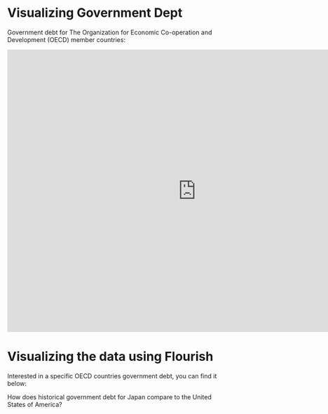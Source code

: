 # Visualizing Government Dept

Government debt for The Organization for Economic Co-operation and Development (OECD) member countries: 

<iframe src="https://data.oecd.org/chart/69DK" width="860" height="645" style="border: 0" mozallowfullscreen="true" webkitallowfullscreen="true" allowfullscreen="true"><a href="https://data.oecd.org/chart/69DK" target="_blank">OECD Chart: General government debt, Total, % of GDP, Annual, 2018</a></iframe>


# Visualizing the data using Flourish
Interested in a specific OECD countries government debt, you can find it below:

<div class="flourish-embed flourish-chart" data-src="visualisation/4279484"><script src="https://public.flourish.studio/resources/embed.js"></script></div>


How does historical government debt for Japan compare to the United States of America?

<div class="flourish-embed flourish-chart" data-src="visualisation/4295074"><script src="https://public.flourish.studio/resources/embed.js"></script></div>
